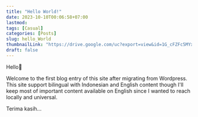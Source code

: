```yaml
---
title: "Hello World!"
date: 2023-10-10T00:06:58+07:00
lastmod:
tags: [Casual]
categories: [Posts]
slug: hello_World
thumbnailLink: "https://drive.google.com/uc?export=view&id=1G_cFZFc5MYx52V5Q9hdvhv3uu-tukyXE"
draft: false
---
```


Hello👋

Welcome to the first blog entry of this site after migrating from Wordpress. This site support bilingual with Indonesian and English content though I'll keep most of important content available on English since I wanted to reach locally and universal.

Terima kasih...